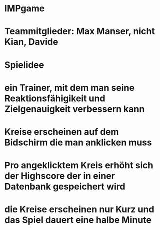 # IMPgame
# Teammitglieder: Max Manser, nicht Kian, Davide
# Spielidee
# ein Trainer, mit dem man seine Reaktionsfähigikeit und Zielgenauigkeit verbessern kann
# Kreise erscheinen auf dem Bidschirm die man anklicken muss 
# Pro angeklicktem Kreis erhöht sich der Highscore der in einer Datenbank gespeichert wird
# die Kreise erscheinen nur Kurz und das Spiel dauert eine halbe Minute
